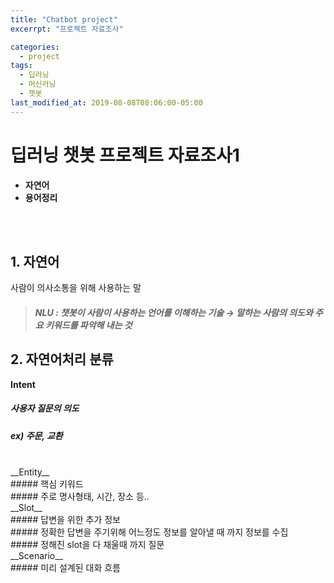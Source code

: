 ```yaml
---
title: "Chatbot project"
excerrpt: "프로젝트 자료조사"

categories:
  - project
tags:
  - 딥러닝
  - 머신러닝
  - 챗봇
last_modified_at: 2019-08-08T08:06:00-05:00
---
```


# __딥러닝 챗봇 프로젝트 자료조사1__
- __자연어__
- __용어정리__
<br>
<br>

## 1. __자연어__<br>
사람이 의사소통을 위해 사용하는 말<br>
> ##### __NLU__ : 챗봇이 사람이 사용하는 언어를 이해하는 기술 → 말하는 사람의 의도와 주요 키워드를 파악해 내는 것

## 2. __자연어처리 분류__<br>
__Intent__<br>
##### 사용자 질문의 의도<br>
##### ex) 주문, 교환

<br>
__Entity__<br>
##### 핵심 키워드<br>
##### 주로 명사형태, 시간, 장소 등..

<br>
__Slot__<br>
##### 답변을 위한 추가 정보<br>
##### 정확한 답변을 주기위해 어느정도 정보를 알아낼 때 까지 정보를 수집<br>
##### 정해진 slot을 다 채울때 까지 질문

<br>
__Scenario__<br>
##### 미리 설계된 대화 흐름
<br>
<br>
<br>
